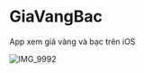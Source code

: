 # GiaVangBac
App xem giá vàng và bạc trên iOS

![IMG_9992](https://github.com/user-attachments/assets/d989da07-4e86-44c0-a913-8925ed8923e8)
